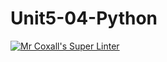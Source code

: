 # Unit5-04-Python
[![Mr Coxall's Super Linter](https://github.com/ICS3U-Programming-NoahS/Unit5-04-Python/workflows/Mr%20Coxall's%20Super%20Linter/badge.svg)](https://github.com/ICS3U-Programming-NoahS/Unit5-04-Python/actions/)
